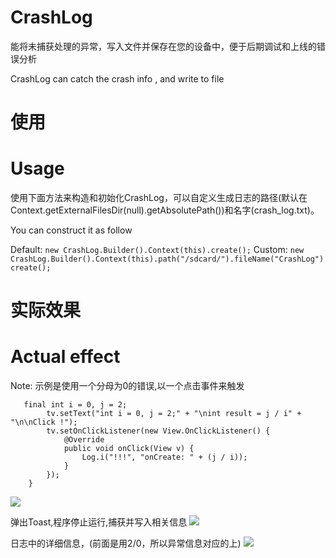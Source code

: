 # CrashLog

能将未捕获处理的异常，写入文件并保存在您的设备中，便于后期调试和上线的错误分析

CrashLog can catch the crash info , and write to file

# 使用
# Usage

使用下面方法来构造和初始化CrashLog，可以自定义生成日志的路径(默认在Context.getExternalFilesDir(null).getAbsolutePath())和名字(crash_log.txt)。

You can construct it  as follow

  Default:
            ```
            new CrashLog.Builder().Context(this).create();
            ```
  Custom:
            ```
            new CrashLog.Builder().Context(this).path("/sdcard/").fileName("CrashLog")create();
            ```
# 实际效果
# Actual effect

Note: 示例是使用一个分母为0的错误,以一个点击事件来触发
```
   final int i = 0, j = 2;
        tv.setText("int i = 0, j = 2;" + "\nint result = j / i" + "\n\nClick !");
        tv.setOnClickListener(new View.OnClickListener() {
            @Override
            public void onClick(View v) {
                Log.i("!!!", "onCreate: " + (j / i));
            }
        });
    }
```
![](https://github.com/vigilances/CrashLog/tree/master/image/use.png)

弹出Toast,程序停止运行,捕获并写入相关信息
![](https://github.com/vigilances/CrashLog/tree/master/image/use1.png)

日志中的详细信息，(前面是用2/0，所以异常信息对应的上)
![](https://github.com/vigilances/CrashLog/tree/master/image/log.png)